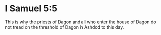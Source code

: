 # I Samuel 5:5

This is why the priests of Dagon and all who enter the house of Dagon do not tread on the threshold of Dagon in Ashdod to this day.
